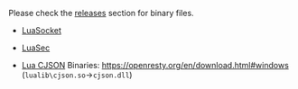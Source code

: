 Please check the [releases] section for binary files.

- [LuaSocket](https://github.com/lunarmodules/luasocket)

- [LuaSec](https://github.com/brunoos/luasec)

- [Lua CJSON](https://github.com/mpx/lua-cjson)
  Binaries: https://openresty.org/en/download.html#windows (`lualib\cjson.so`->`cjson.dll`)


[Releases]: https://github.com/FarManagerLegacy/LuaBinaries/releases
